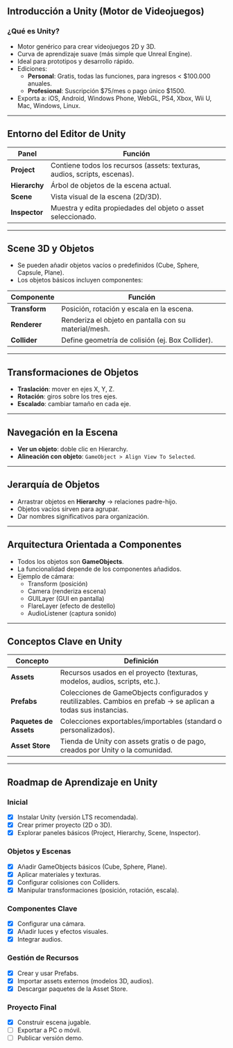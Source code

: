 ## Introducción a Unity (Motor de Videojuegos)

### ¿Qué es Unity?
- Motor genérico para crear videojuegos 2D y 3D.  
- Curva de aprendizaje suave (más simple que Unreal Engine).  
- Ideal para prototipos y desarrollo rápido.  
- Ediciones:  
  - **Personal**: Gratis, todas las funciones, para ingresos < $100.000 anuales.  
  - **Profesional**: Suscripción $75/mes o pago único $1500.  
- Exporta a: iOS, Android, Windows Phone, WebGL, PS4, Xbox, Wii U, Mac, Windows, Linux.  

---

## Entorno del Editor de Unity

| Panel | Función |
|-------|---------|
| **Project** | Contiene todos los recursos (assets: texturas, audios, scripts, escenas). |
| **Hierarchy** | Árbol de objetos de la escena actual. |
| **Scene** | Vista visual de la escena (2D/3D). |
| **Inspector** | Muestra y edita propiedades del objeto o asset seleccionado. |

---

## Scene 3D y Objetos

- Se pueden añadir objetos vacíos o predefinidos (Cube, Sphere, Capsule, Plane).  
- Los objetos básicos incluyen componentes:  

| Componente | Función |
|------------|---------|
| **Transform** | Posición, rotación y escala en la escena. |
| **Renderer** | Renderiza el objeto en pantalla con su material/mesh. |
| **Collider** | Define geometría de colisión (ej. Box Collider). |

---

## Transformaciones de Objetos
- **Traslación**: mover en ejes X, Y, Z.  
- **Rotación**: giros sobre los tres ejes.  
- **Escalado**: cambiar tamaño en cada eje.  

---

## Navegación en la Escena
- **Ver un objeto**: doble clic en Hierarchy.  
- **Alineación con objeto**: `GameObject > Align View To Selected`.  

---

## Jerarquía de Objetos
- Arrastrar objetos en **Hierarchy** → relaciones padre-hijo.  
- Objetos vacíos sirven para agrupar.  
- Dar nombres significativos para organización.  

---

## Arquitectura Orientada a Componentes
- Todos los objetos son **GameObjects**.  
- La funcionalidad depende de los componentes añadidos.  
- Ejemplo de cámara:  
  - Transform (posición)  
  - Camera (renderiza escena)  
  - GUILayer (GUI en pantalla)  
  - FlareLayer (efecto de destello)  
  - AudioListener (captura sonido)  

---

## Conceptos Clave en Unity

| Concepto | Definición |
|----------|------------|
| **Assets** | Recursos usados en el proyecto (texturas, modelos, audios, scripts, etc.). |
| **Prefabs** | Colecciones de GameObjects configurados y reutilizables. Cambios en prefab → se aplican a todas sus instancias. |
| **Paquetes de Assets** | Colecciones exportables/importables (standard o personalizados). |
| **Asset Store** | Tienda de Unity con assets gratis o de pago, creados por Unity o la comunidad. |

---

## Roadmap de Aprendizaje en Unity

###  Inicial
- [x] Instalar Unity (versión LTS recomendada).  
- [x] Crear primer proyecto (2D o 3D).  
- [x] Explorar paneles básicos (Project, Hierarchy, Scene, Inspector).  

###  Objetos y Escenas
- [x] Añadir GameObjects básicos (Cube, Sphere, Plane).  
- [x] Aplicar materiales y texturas.  
- [x] Configurar colisiones con Colliders.  
- [x] Manipular transformaciones (posición, rotación, escala).  

###  Componentes Clave
- [x] Configurar una cámara.  
- [x] Añadir luces y efectos visuales.  
- [x] Integrar audios.  

###  Gestión de Recursos
- [x] Crear y usar Prefabs.  
- [x] Importar assets externos (modelos 3D, audios).  
- [x] Descargar paquetes de la Asset Store.  

###  Proyecto Final
- [x] Construir escena jugable.  
- [ ] Exportar a PC o móvil.  
- [ ] Publicar versión demo.  